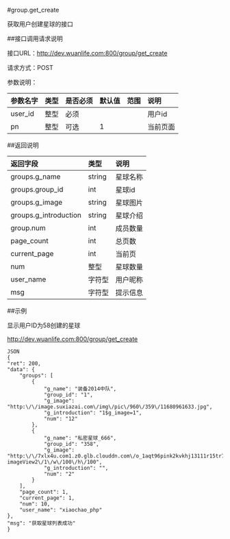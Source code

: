 #group.get_create

获取用户创建星球的接口

##接口调用请求说明

接口URL：http://dev.wuanlife.com:800/group/get_create

请求方式：POST

参数说明：

|参数名字        |类型  |是否必须    |默认值    |范围                   |说明|
|:--|:--|:--|:--|:--|:--|
|user_id        |整型   |必须          ||                              |用户id|
|pn       |整型   |可选          | 1   |                              |当前页面|

##返回说明

|返回字段                | 类型   |     说明|
|:--|:--|:--|
|groups.g_name       |       string    |  星球名称|
|groups.group_id           |     int   |      星球id|
|groups.g_image     |      string   |   星球图片|
|groups.g_introduction |   string   |   星球介绍|
|group.num         |       int     |    成员数量|
|page_count           |     int     |    总页数|
|current_page        |      int   |      当前页|
|num|整型|星球数量|
|user_name|字符型|用户昵称|
|msg|字符型|提示信息|

##示例

显示用户ID为58创建的星球

http://dev.wuanlife.com:800/group/get_create

    JSON
    {
	"ret": 200,
	"data": {
		"groups": [
			{
				"g_name": "装备2014中队",
				"group_id": "1",
				"g_image": "http:\/\/image.suxiazai.com\/img\/pic\/960\/359\/11680961633.jpg",
				"g_introduction": "1$g_image=1",
				"num": "12"
			},
			{
				"g_name": "私密星球_666",
				"group_id": "358",
				"g_image": "http:\/\/7xlx4u.com1.z0.glb.clouddn.com\/o_1aqt96pink2kvkhj13111r15tr7.jpg?imageView2\/1\/w\/100\/h\/100",
				"g_introduction": "",
				"num": "2"
			}
		],
		"page_count": 1,
		"current_page": 1,
		"num": 10,
		"user_name": "xiaochao_php"
	},
	"msg": "获取星球列表成功"
    }

